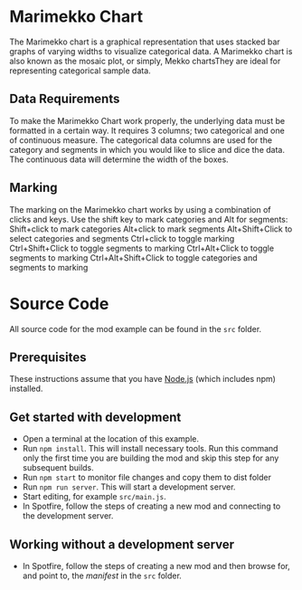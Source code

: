 # Marimekko Chart
The Marimekko chart is a graphical representation that uses stacked bar graphs of varying widths to visualize categorical data. A Marimekko chart is also known as the  mosaic plot, or simply, Mekko chartsThey are ideal for representing categorical sample data.

## Data Requirements
To make the Marimekko Chart work properly, the underlying data must be formatted in a certain way.  It requires 3 columns; two categorical and one of continuous measure. The categorical data columns are used for the category and segments in which you would like to slice and dice the data. The continuous data will determine the width of the boxes.

## Marking
The marking on the Marimekko chart works by using a combination of clicks and keys.  Use the shift key to mark categories and Alt for segments:
Shift+click to mark categories
Alt+click to mark segments
Alt+Shift+Click to select categories and segments
Ctrl+click to toggle marking
Ctrl+Shift+Click to toggle segments to marking
Ctrl+Alt+Click to toggle  segments to marking
Ctrl+Alt+Shift+Click to toggle categories and segments to marking

# Source Code
All source code for the mod example can be found in the `src` folder.

## Prerequisites
These instructions assume that you have [Node.js](https://nodejs.org/en/) (which includes npm) installed.

## Get started with development
- Open a terminal at the location of this example.
- Run `npm install`. This will install necessary tools. Run this command only the first time you are building the mod and skip this step for any subsequent builds.
- Run `npm start` to monitor file changes and copy them to dist folder
- Run `npm run server`. This will start a development server.
- Start editing, for example `src/main.js`.
- In Spotfire, follow the steps of creating a new mod and connecting to the development server.

## Working without a development server
- In Spotfire, follow the steps of creating a new mod and then browse for, and point to, the _manifest_ in the `src` folder. 